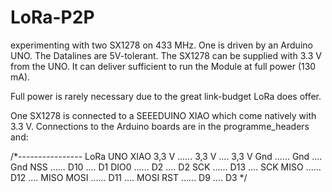 # LoRa-P2P
experimenting with two SX1278 on 433 MHz. One is driven by an Arduino UNO. The Datalines are 5V-tolerant. The SX1278 can be supplied with 3.3 V from the UNO. It can deliver sufficient to run the Module at full power (130 mA).

Full power is rarely necessary due to the great link-budget LoRa does offer.

One SX1278 is connected to a SEEEDUINO XIAO which come natively with 3.3 V. Connections to the Arduino boards are in the programme_headers and:

/*----------------
LoRa         UNO         XIAO
3,3 V ...... 3,3 V  ....  3,3 V
Gnd   ...... Gnd    ....  Gnd
   NSS   ...... D10    ....  D1
   DIO0  ...... D2     ....  D2
   SCK   ...... D13    ....  SCK
   MISO  ...... D12    ....  MISO
   MOSI  ...... D11    ....  MOSI
   RST   ...... D9     ....  D3
*/

